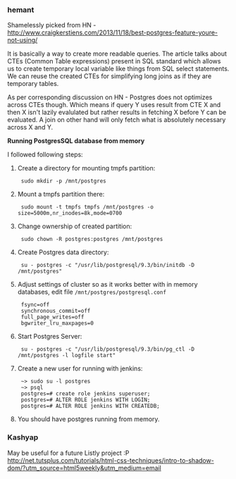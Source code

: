 ### hemant

Shamelessly picked from HN - http://www.craigkerstiens.com/2013/11/18/best-postgres-feature-youre-not-using/

It is basically a way to create more readable queries. The article talks about
CTEs (Common Table expressions) present in SQL standard which allows us to create
temporary local variable like things from SQL select statements. We can reuse
the created CTEs for simplifying long joins as if they are temporary tables.

As per corresponding discussion on HN - Postgres does not optimizes across
CTEs though. Which means if query Y uses result from CTE X and then X isn't lazily
evalulated but rather results in fetching X before Y can be evaluated. A join on
other hand will only fetch what is absolutely necessary across X and Y.

**Running PostgresSQL database from memory**

I followed following steps:


1. Create a directory for mounting tmpfs partition:

        sudo mkdir -p /mnt/postgres

2. Mount a tmpfs partition there:

        sudo mount -t tmpfs tmpfs /mnt/postgres -o size=5000m,nr_inodes=8k,mode=0700

3. Change ownership of created partition:

        sudo chown -R postgres:postgres /mnt/postgres

4. Create Postgres data directory:

        su - postgres -c "/usr/lib/postgresql/9.3/bin/initdb -D /mnt/postgres"

5. Adjust settings of cluster so as it works better with in memory databases, edit file `/mnt/postgres/postgresql.conf`

        fsync=off
        synchronous_commit=off
        full_page_writes=off
        bgwriter_lru_maxpages=0

6. Start Postgres Server:

        su - postgres -c "/usr/lib/postgresql/9.3/bin/pg_ctl -D /mnt/postgres -l logfile start"

7. Create a new user for running with jenkins:

        ~> sudo su -l postgres
        ~> psql
        postgres=# create role jenkins superuser;
        postgres=# ALTER ROLE jenkins WITH LOGIN;
        postgres=# ALTER ROLE jenkins WITH CREATEDB;

8. You should have postgres running from memory.



### Kashyap

May be useful for a future Listly project :P
http://net.tutsplus.com/tutorials/html-css-techniques/intro-to-shadow-dom/?utm_source=html5weekly&utm_medium=email
